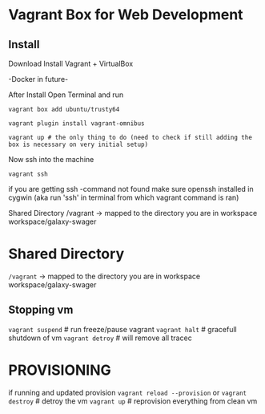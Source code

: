 # Vagrant Box for Web Development

## Install 
Download Install Vagrant + VirtualBox

-Docker in future-

After Install Open Terminal and run
```
vagrant box add ubuntu/trusty64

vagrant plugin install vagrant-omnibus

vagrant up # the only thing to do (need to check if still adding the box is necessary on very initial setup)
```
Now ssh into the machine
```
vagrant ssh
```
if you are getting ssh -command not found make sure openssh installed in cygwin (aka run 'ssh' in terminal from which 
vagrant command is ran)


Shared Directory /vagrant -> mapped to the directory you are in workspace workspace/galaxy-swager

# Shared Directory 
```/vagrant``` -> mapped to the directory you are in workspace workspace/galaxy-swager

## Stopping vm
```vagrant suspend``` # run freeze/pause vagrant
```vagrant halt``` # gracefull shutdown of vm
```vagrant detroy``` # will remove all tracec

# PROVISIONING
if running and updated provision
```vagrant reload --provision```
or
```vagrant destroy``` # detroy the vm
```vagrant up``` # reprovision everything from clean vm
